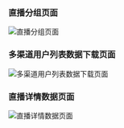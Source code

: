 ### 直播分组页面
![直播分组页面](https://github.com/lateautumn4lin/live_analysis_system/blob/master/%E5%BE%AE%E4%BF%A1%E6%88%AA%E5%9B%BE_20200616171632.png)

### 多渠道用户列表数据下载页面
![多渠道用户列表数据下载页面](https://github.com/lateautumn4lin/live_analysis_system/blob/master/%E5%BE%AE%E4%BF%A1%E6%88%AA%E5%9B%BE_20200616171707.png)

### 直播详情数据页面
![直播详情数据页面](https://github.com/lateautumn4lin/live_analysis_system/blob/master/%E5%BE%AE%E4%BF%A1%E6%88%AA%E5%9B%BE_20200616172347.png)
